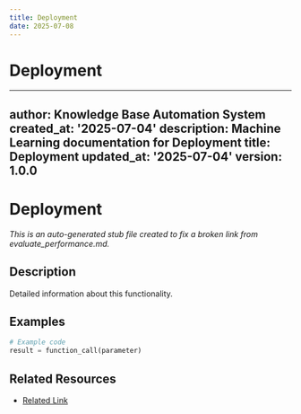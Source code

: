 ```yaml
---
title: Deployment
date: 2025-07-08
---
```


# Deployment

---
author: Knowledge Base Automation System
created_at: '2025-07-04'
description: Machine Learning documentation for Deployment
title: Deployment
updated_at: '2025-07-04'
version: 1.0.0
---

# Deployment

*This is an auto-generated stub file created to fix a broken link from evaluate_performance.md.*

## Description

Detailed information about this functionality.

## Examples

```python
# Example code
result = function_call(parameter)
```

## Related Resources

- [Related Link](./related_resource.md)
